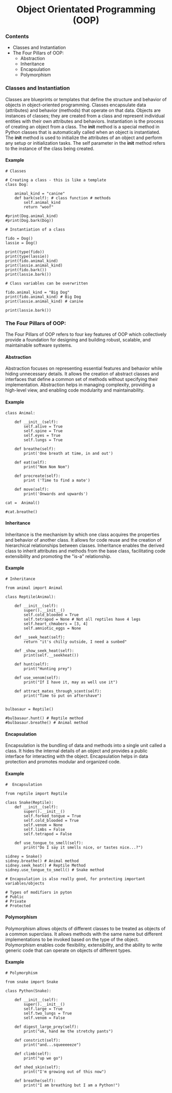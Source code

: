 <h1 style="text-align: center;">Object Orientated Programming (OOP)</h1>

### Contents
* Classes and Instantiation
* The Four Pillars of OOP:
  * Abstraction
  * Inheritance
  * Encapsulation
  * Polymorphism

### Classes and Instantiation

Classes are blueprints or templates that define the structure and behavior of objects in object-oriented programming.
Classes encapsulate data (attributes) and behavior (methods) that operate on that data.
Objects are instances of classes; they are created from a class and represent individual entities with their own attributes and behaviors.
Instantiation is the process of creating an object from a class.
The __init__ method is a special method in Python classes that is automatically called when an object is instantiated.
The __init__ method is used to initialize the attributes of an object and perform any setup or initialization tasks.
The self parameter in the __init__ method refers to the instance of the class being created.

#### Example
```
# Classes

# Creating a class - this is like a template
class Dog:

    animal_kind = "canine"
    def bark(self): # class function # methods
        self.animal_kind
        return "woof"

#print(Dog.animal_kind)
#print(Dog.bark(Dog))

# Instantiation of a class

fido = Dog()
lassie = Dog()

print(type(fido))
print(type(lassie))
print(fido.animal_kind)
print(lassie.animal_kind)
print(fido.bark())
print(lassie.bark())

# Class variables can be overwritten

fido.animal_kind = "Big Dog"
print(fido.animal_kind) # Big Dog
print(lassie.animal_kind) # canine

print(lassie.bark())
```

### The Four Pillars of OOP:

The Four Pillars of OOP refers to four key features of OOP which collectively provide a foundation for designing and building robust, scalable, and maintainable software systems.

#### Abstraction
Abstraction focuses on representing essential features and behavior while hiding unnecessary details. It allows the creation of abstract classes and interfaces that define a common set of methods without specifying their implementation. Abstraction helps in managing complexity, providing a high-level view, and enabling code modularity and maintainability.

#### Example
```
class Animal:

    def __init__(self):
        self.alive = True
        self.spine = True
        self.eyes = True
        self.lungs = True

    def breathe(self):
        print('One breath at time, in and out')

    def eat(self):
        print("Nom Nom Nom")

    def procreate(self):
        print ('Time to find a mate')

    def move(self):
        print('Onwards and upwards')

cat =  Animal()

#cat.breathe()
```

#### Inheritance

Inheritance is the mechanism by which one class acquires the properties and behavior of another class. It allows for code reuse and the creation of hierarchical relationships between classes. Inheritance enables the derived class to inherit attributes and methods from the base class, facilitating code extensibility and promoting the "is-a" relationship.

#### Example
```
# Inheritance

from animal import Animal

class Reptile(Animal):

    def __init__(self):
        super().__init__()
        self.cold_blooded = True
        self.tetrapod = None # Not all reptiles have 4 legs
        self.heart_chmabers = [3, 4]
        self.amniotic_eggs = None

    def __seek_heat(self):
        return "it's chilly outside, I need a sunbed"

    def _show_seek_heat(self):
        print(self.__seekheat())

    def hunt(self):
        print("Hunting prey")

    def use_venom(self):
        print("If I have it, may as well use it")

    def attract_mates_through_scent(self):
        print("Time to put on aftershave")


bulbasaur = Reptile()

#bulbasaur.hunt() # Reptile method
#bulbasaur.breathe() # Animal method
```
#### Encapsulation

Encapsulation is the bundling of data and methods into a single unit called a class. It hides the internal details of an object and provides a public interface for interacting with the object. Encapsulation helps in data protection and promotes modular and organized code.

#### Example
```
#  Encapsulation

from reptile import Reptile

class Snake(Reptile):
    def __init__(self):
        super().__init__()
        self.forked_tongue = True
        self.cold_blooded = True
        self.venom = None
        self.limbs = False
        self.tetrapod = False

    def use_tongue_to_smell(self):
        print("Do I say it smells nice, or tastes nice...?")

sidney = Snake()
sidney.breathe() # Animal method
sidney.seek_heat() # Reptile Method
sidney.use_tongue_to_smell() # Snake method

# Encapsulation is also really good, for protecting important variables/objects

# Types of modifiers in pyton
# Public
# Private
# Protected
```

#### Polymorphism

Polymorphism allows objects of different classes to be treated as objects of a common superclass. It allows methods with the same name but different implementations to be invoked based on the type of the object. Polymorphism enables code flexibility, extensibility, and the ability to write generic code that can operate on objects of different types.

#### Example
```
# Polymorphism

from snake import Snake

class Python(Snake):

    def __init__(self):
        super().__init__()
        self.large = True
        self.two_lungs = True
        self.venom = False

    def digest_large_prey(self):
        print("ok, hand me the stretchy pants")

    def constrict(self):
        print("and...squeeeeeze")

    def climb(self):
        print("up we go")

    def shed_skin(self):
        print("I'm growing out of this now")

    def breathe(self):
        print("I am breathing but I am a Python!")
```